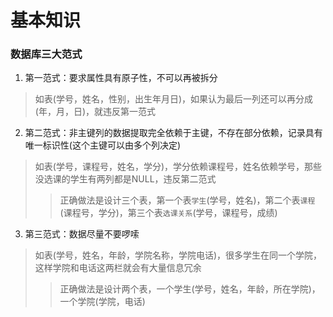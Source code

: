 # 基本知识

### 数据库三大范式

1. 第一范式：要求属性具有原子性，不可以再被拆分
> 如表(学号，姓名，性别，出生年月日)，如果认为最后一列还可以再分成(年，月，日)，就违反第一范式

2. 第二范式：非主键列的数据提取完全依赖于主键，不存在部分依赖，记录具有唯一标识性(这个主键可以由多个列决定)
> 如表(学号，课程号，姓名，学分)，学分依赖课程号，姓名依赖学号，那些没选课的学生有两列都是NULL，违反第二范式
>> 正确做法是设计三个表，第一个表`学生`(学号，姓名)，第二个表`课程`(课程号，学分)，第三个表`选课关系`(学号，课程号，成绩)

3. 第三范式：数据尽量不要啰嗦
> 如表(学号，姓名，年龄，学院名称，学院电话)，很多学生在同一个学院，这样学院和电话这两栏就会有大量信息冗余
>> 正确做法是设计两个表，一个学生(学号，姓名，年龄，所在学院)，一个学院(学院，电话)